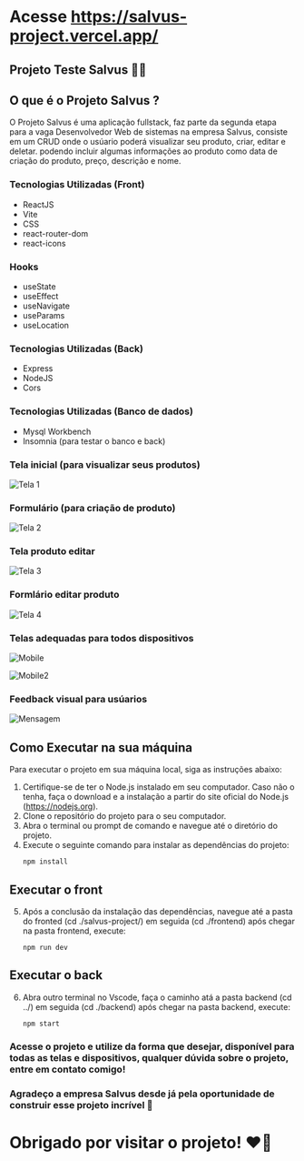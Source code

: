 # Acesse https://salvus-project.vercel.app/

## Projeto Teste Salvus 🌿🏥

## O que é o Projeto Salvus ?

O Projeto Salvus é uma aplicação fullstack, faz parte da segunda etapa para a vaga Desenvolvedor Web de sistemas na empresa Salvus, consiste em um CRUD onde o usúario poderá visualizar seu produto, criar, editar e deletar. podendo incluir algumas informações ao produto como data de criação do produto, preço, descrição e nome.

### Tecnologias Utilizadas (Front)

- ReactJS
- Vite
- CSS
- react-router-dom
- react-icons

### Hooks

- useState
- useEffect
- useNavigate
- useParams
- useLocation

### Tecnologias Utilizadas (Back)

- Express
- NodeJS
- Cors

### Tecnologias Utilizadas (Banco de dados)

- Mysql Workbench
- Insomnia (para testar o banco e back)

### Tela inicial (para visualizar seus produtos)

![Tela 1](https://github.com/user-attachments/assets/dbdd6d9a-6389-463f-8368-cf1e6148211b)

### Formulário (para criação de produto)

![Tela 2](https://github.com/user-attachments/assets/85097801-83d7-4613-b66e-b256101dddee)

### Tela produto editar

![Tela 3](https://github.com/user-attachments/assets/30bd2dfb-591a-4762-82fd-f614c0922ee2)

### Formlário editar produto

![Tela 4](https://github.com/user-attachments/assets/77ca0482-725f-4a08-b155-f777d090574a)

### Telas adequadas para todos dispositivos

![Mobile](https://github.com/user-attachments/assets/873cf2a7-a3b5-4998-aa4a-c410994621f3)

![Mobile2](https://github.com/user-attachments/assets/4f893c7b-5abb-4743-86da-b547b5b4b04e)

### Feedback visual para usúarios

![Mensagem](https://github.com/user-attachments/assets/e8dc1322-7d81-427a-abcb-a1894fae62c9)

## Como Executar na sua máquina

Para executar o projeto em sua máquina local, siga as instruções abaixo:

1. Certifique-se de ter o Node.js instalado em seu computador. Caso não o tenha, faça o download e a instalação a partir do site oficial do Node.js (https://nodejs.org).
2. Clone o repositório do projeto para o seu computador.
3. Abra o terminal ou prompt de comando e navegue até o diretório do projeto.
4. Execute o seguinte comando para instalar as dependências do projeto:
   ```
   npm install
   ```
## Executar o front 

5. Após a conclusão da instalação das dependências, navegue até a pasta do fronted (cd ./salvus-project/) em seguida (cd ./frontend)
após chegar na pasta frontend, execute:

   ```
   npm run dev
   ```
## Executar o back
6. Abra outro terminal no Vscode, faça o caminho atá a pasta backend (cd ../) em seguida (cd ./backend)
após chegar na pasta backend, execute:
   ```
   npm start
   ```
   
### Acesse o projeto e utilize da forma que desejar, disponível para todas as telas e dispositivos, qualquer dúvida sobre o projeto, entre em contato comigo!

### Agradeço a empresa Salvus desde já pela oportunidade de construir esse projeto incrível 💚
   
# Obrigado por visitar o projeto! ❤️💚

